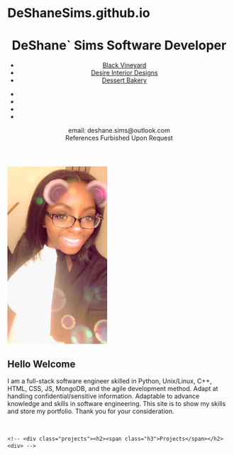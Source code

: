 # DeShaneSims.github.io
<!DOCTYPE html>
<html lang="en">
<head>
	<meta charset="utf-8">
	<title>DeShaneResumeSite-AboutMe.html</title>
	<link rel="stylesheet" href='https://fonts.googleapis.com/css?family=Aboreto'/>
	<link rel="stylesheet" href='https://fonts.googleapis.com/css?family=Allura'/>
	<link rel="stylesheet" href='https://fonts.googleapis.com/css?family=Carattere'/>
	<link rel="stylesheet" href="https://cdnjs.cloudflare.com/ajax/libs/font-awesome/4.7.0/css/font-awesome.min.css"/>
	<link href="2022.css" type="text/css" rel="stylesheet"/>
</head>

<header>
  <h1>DeShane` Sims Software Developer</h1>
     <nav class=center>
    <ul>
        <li><a href="intro.html">Black Vineyard</a></li>
      <li><a href="desirehome.html">Desire Interior Designs</a></li>
      <li><a href="bakerybase.html">Dessert Bakery</a></li>
      <!--<li><a href=".html">Vineyard</a></li>!-->
	</ul>
  </nav>
<div class="contactme">
    <nav class="socials">
    <ul>
      <li><a href="facebook.com" class="fa fa-facebook"></a></li>
	  <li><a href="instagram.com" class="fa fa-instagram"></a></li>
	  <li><a href="linkedin.com" class="fa fa-linkedin"></a></li>
	  <li><a href="google.com" class="fa fa-google"></a></li>
	</ul>
  </nav>
  <p>email: deshane.sims@outlook.com<br>
    References Furbished Upon Request
  </p>
</div>
</header>

<body>
  <p class="intro">
<div class="img">
  <img src="resumephoto.jpg" height="400"></div>
  <h2>Hello
  <span class="h3">Welcome<span></h2>
I am a full-stack software 
	engineer skilled in Python, 
	Unix/Linux, C++, HTML, CSS, JS, MongoDB, and the agile 
	development method. 
	Adapt at handling confidential/sensitive information. 
	Adaptable to advance knowledge and skills in software 
	engineering. This site is to show my skills and store 
	my portfolio. Thank you for your consideration.</p><br>
	
	<!-- <div class="projects"><h2><span class="h3">Projects</span></h2><div> -->
<!-- <div class="projectlinks">
    <div class="imglinks">Black Vineyard<a href="intro.html"><img src="vineyardfarview.jpg" height="375"></a></div>
	<div class="imglinks">Desire Interior Designs<a href="desirehome.html"><img src="intdec10.jpg"></a></div>
	<div class="imglinks">Dessert Bakery<a href="bakerybase.html"><img src="cupcakesvariety.jpg"></a></div>
	<div class="imglinks">Coming Soon<a href=""><img src="cupcakesvariety.jpg"></a></div>
</div> -->
</body>
